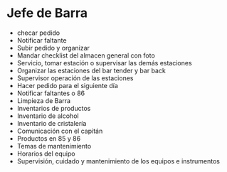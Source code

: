 # Jefe de Barra

- checar pedido
- Notificar faltante
- Subir pedido y organizar
- Mandar checklist del almacen general con foto
- Servicio, tomar estación o supervisar las demás estaciones
- Organizar las estaciones del bar tender y bar back
- Supervisor operación de las estaciones
- Hacer pedido para el siguiente día
- Notificar faltantes o 86
- Limpieza de Barra
- Inventarios de productos
- Inventario de alcohol
- Inventario de cristalería
- Comunicación con el capitán
- Productos en 85 y 86
- Temas de mantenimiento
- Horarios del equipo
- Supervisión, cuidado y mantenimiento de los equipos e instrumentos
